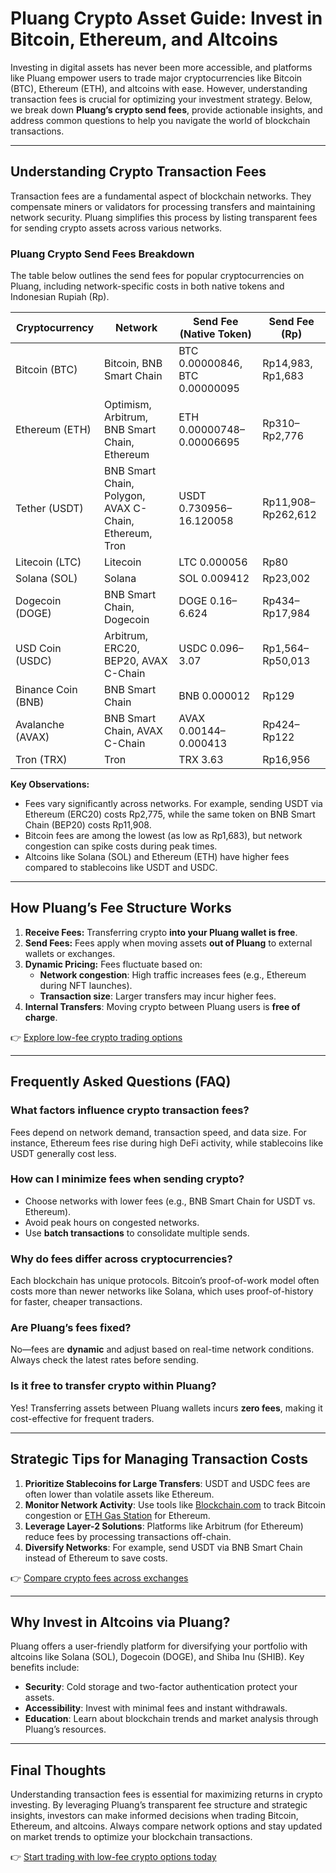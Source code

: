 # Pluang Crypto Asset Guide: Invest in Bitcoin, Ethereum, and Altcoins  

Investing in digital assets has never been more accessible, and platforms like Pluang empower users to trade major cryptocurrencies like Bitcoin (BTC), Ethereum (ETH), and altcoins with ease. However, understanding transaction fees is crucial for optimizing your investment strategy. Below, we break down **Pluang’s crypto send fees**, provide actionable insights, and address common questions to help you navigate the world of blockchain transactions.  

---

## Understanding Crypto Transaction Fees  

Transaction fees are a fundamental aspect of blockchain networks. They compensate miners or validators for processing transfers and maintaining network security. Pluang simplifies this process by listing transparent fees for sending crypto assets across various networks.  

### Pluang Crypto Send Fees Breakdown  

The table below outlines the send fees for popular cryptocurrencies on Pluang, including network-specific costs in both native tokens and Indonesian Rupiah (Rp).  

| **Cryptocurrency** | **Network** | **Send Fee (Native Token)** | **Send Fee (Rp)** |  
|--------------------|-------------|-----------------------------|-------------------|  
| Bitcoin (BTC)      | Bitcoin, BNB Smart Chain | BTC 0.00000846, BTC 0.00000095 | Rp14,983, Rp1,683 |  
| Ethereum (ETH)     | Optimism, Arbitrum, BNB Smart Chain, Ethereum | ETH 0.00000748–0.00006695 | Rp310–Rp2,776 |  
| Tether (USDT)      | BNB Smart Chain, Polygon, AVAX C-Chain, Ethereum, Tron | USDT 0.730956–16.120058 | Rp11,908–Rp262,612 |  
| Litecoin (LTC)     | Litecoin | LTC 0.000056 | Rp80 |  
| Solana (SOL)       | Solana | SOL 0.009412 | Rp23,002 |  
| Dogecoin (DOGE)    | BNB Smart Chain, Dogecoin | DOGE 0.16–6.624 | Rp434–Rp17,984 |  
| USD Coin (USDC)    | Arbitrum, ERC20, BEP20, AVAX C-Chain | USDC 0.096–3.07 | Rp1,564–Rp50,013 |  
| Binance Coin (BNB) | BNB Smart Chain | BNB 0.000012 | Rp129 |  
| Avalanche (AVAX)   | BNB Smart Chain, AVAX C-Chain | AVAX 0.00144–0.000413 | Rp424–Rp122 |  
| Tron (TRX)         | Tron | TRX 3.63 | Rp16,956 |  

**Key Observations:**  
- Fees vary significantly across networks. For example, sending USDT via Ethereum (ERC20) costs Rp2,775, while the same token on BNB Smart Chain (BEP20) costs Rp11,908.  
- Bitcoin fees are among the lowest (as low as Rp1,683), but network congestion can spike costs during peak times.  
- Altcoins like Solana (SOL) and Ethereum (ETH) have higher fees compared to stablecoins like USDT and USDC.  

---

## How Pluang’s Fee Structure Works  

1. **Receive Fees:** Transferring crypto **into your Pluang wallet is free**.  
2. **Send Fees:** Fees apply when moving assets **out of Pluang** to external wallets or exchanges.  
3. **Dynamic Pricing:** Fees fluctuate based on:  
   - **Network congestion**: High traffic increases fees (e.g., Ethereum during NFT launches).  
   - **Transaction size**: Larger transfers may incur higher fees.  
4. **Internal Transfers**: Moving crypto between Pluang users is **free of charge**.  

👉 [Explore low-fee crypto trading options](https://bit.ly/okx-bonus)  

---

## Frequently Asked Questions (FAQ)  

### **What factors influence crypto transaction fees?**  
Fees depend on network demand, transaction speed, and data size. For instance, Ethereum fees rise during high DeFi activity, while stablecoins like USDT generally cost less.  

### **How can I minimize fees when sending crypto?**  
- Choose networks with lower fees (e.g., BNB Smart Chain for USDT vs. Ethereum).  
- Avoid peak hours on congested networks.  
- Use **batch transactions** to consolidate multiple sends.  

### **Why do fees differ across cryptocurrencies?**  
Each blockchain has unique protocols. Bitcoin’s proof-of-work model often costs more than newer networks like Solana, which uses proof-of-history for faster, cheaper transactions.  

### **Are Pluang’s fees fixed?**  
No—fees are **dynamic** and adjust based on real-time network conditions. Always check the latest rates before sending.  

### **Is it free to transfer crypto within Pluang?**  
Yes! Transferring assets between Pluang wallets incurs **zero fees**, making it cost-effective for frequent traders.  

---

## Strategic Tips for Managing Transaction Costs  

1. **Prioritize Stablecoins for Large Transfers**: USDT and USDC fees are often lower than volatile assets like Ethereum.  
2. **Monitor Network Activity**: Use tools like [Blockchain.com](https://www.blockchain.com/) to track Bitcoin congestion or [ETH Gas Station](https://ethgasstation.info/) for Ethereum.  
3. **Leverage Layer-2 Solutions**: Platforms like Arbitrum (for Ethereum) reduce fees by processing transactions off-chain.  
4. **Diversify Networks**: For example, send USDT via BNB Smart Chain instead of Ethereum to save costs.  

👉 [Compare crypto fees across exchanges](https://bit.ly/okx-bonus)  

---

## Why Invest in Altcoins via Pluang?  

Pluang offers a user-friendly platform for diversifying your portfolio with altcoins like Solana (SOL), Dogecoin (DOGE), and Shiba Inu (SHIB). Key benefits include:  
- **Security**: Cold storage and two-factor authentication protect your assets.  
- **Accessibility**: Invest with minimal fees and instant withdrawals.  
- **Education**: Learn about blockchain trends and market analysis through Pluang’s resources.  

---

## Final Thoughts  

Understanding transaction fees is essential for maximizing returns in crypto investing. By leveraging Pluang’s transparent fee structure and strategic insights, investors can make informed decisions when trading Bitcoin, Ethereum, and altcoins. Always compare network options and stay updated on market trends to optimize your blockchain transactions.  

👉 [Start trading with low-fee crypto options today](https://bit.ly/okx-bonus)  
